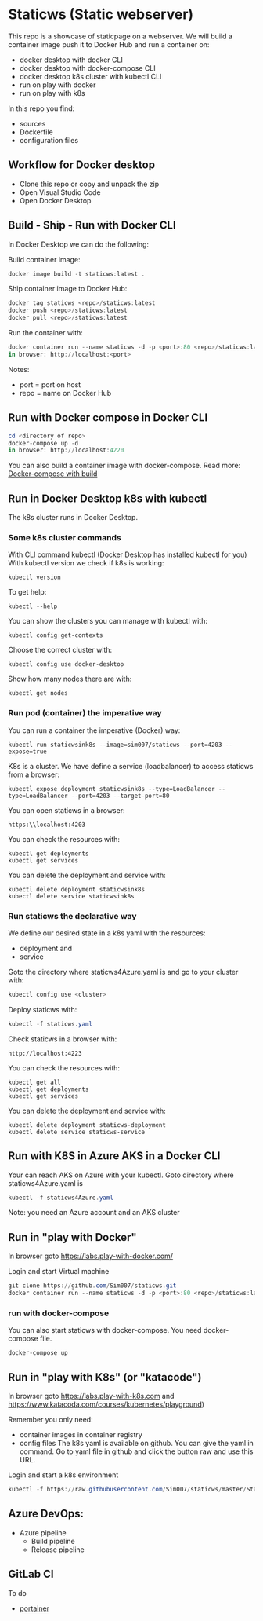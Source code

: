 # Staticws (Static webserver)
This repo is a showcase of staticpage on a webserver.
We will build a container image push it to Docker Hub and run a container on:
- docker desktop with docker CLI
- docker desktop with docker-compose CLI
- docker desktop k8s cluster with kubectl CLI
- run on play with docker
- run on play with k8s 

In this repo you find:
- sources
- Dockerfile
- configuration files

## Workflow for Docker desktop
- Clone this repo or copy and unpack the zip
- Open Visual Studio Code
- Open Docker Desktop

## Build - Ship - Run with Docker CLI
In Docker Desktop we can do the following:

Build container image:
```powershell
docker image build -t staticws:latest .
```
Ship container image to Docker Hub:
```powershell
docker tag staticws <repo>/staticws:latest
docker push <repo>/staticws:latest
docker pull <repo>/staticws:latest
```
Run the container with:
```powershell
docker container run --name staticws -d -p <port>:80 <repo>/staticws:latest  
in browser: http://localhost:<port>
```
Notes:  
- port = port on host  
- repo = name on Docker Hub

## Run with Docker compose in Docker CLI 
```powershell
cd <directory of repo>
docker-compose up -d
in browser: http://localhost:4220
```
You can also build a container image with docker-compose. Read more: [Docker-compose with build](./Examples/vbcomposebuild/readme.md)


## Run in Docker Desktop k8s with kubectl
The k8s cluster runs in Docker Desktop.

### Some k8s cluster commands
With CLI command kubectl (Docker Desktop has installed kubectl for you)  
With kubectl version we check if k8s is working:
```
kubectl version
```
To get help:
```
kubectl --help
```
  
You can show the clusters you can manage with kubectl with:
```
kubectl config get-contexts
```
Choose the correct cluster with:
```
kubectl config use docker-desktop
```
Show how many nodes there are with:
```
kubectl get nodes
```
### Run pod (container) the imperative way
You can run a container the imperative (Docker) way:
```
kubectl run staticwsink8s --image=sim007/staticws --port=4203 --expose=true
```
K8s is a cluster. We have define a service (loadbalancer) to access staticws from a browser:
```
kubectl expose deployment staticwsink8s --type=LoadBalancer --type=LoadBalancer --port=4203 --target-port=80
```
You can open staticws in a browser:
```
https:\\localhost:4203
```
You can check the resources with:
```
kubectl get deployments
kubectl get services
```
You can delete the deployment and service with:
```
kubectl delete deployment staticwsink8s
kubectl delete service staticwsink8s
```

### Run staticws the declarative way
We define our desired state in a k8s yaml with the resources:
- deployment and 
- service

Goto the directory where staticws4Azure.yaml is and go to your cluster with:
``` powershell
kubectl config use <cluster>
```
Deploy staticws with:
```powershell
kubectl -f staticws.yaml
```
Check staticws in a browser with:
```
http://localhost:4223
```
You can check the resources with:
```
kubectl get all
kubectl get deployments
kubectl get services
```
You can delete the deployment and service with:
```
kubectl delete deployment staticws-deployment
kubectl delete service staticws-service
```
## Run with K8S in Azure AKS in a Docker CLI
Your can reach AKS on Azure with your kubectl. 
Goto directory where staticws4Azure.yaml is
```powershell
kubectl -f staticws4Azure.yaml
```
Note: you need an Azure account and an AKS cluster

## Run in "play with Docker"
In browser goto https://labs.play-with-docker.com/  

Login and start Virtual machine

```powershell
git clone https://github.com/Sim007/staticws.git 
docker container run --name staticws -d -p <port>:80 <repo>/staticws:latest
```
### run with docker-compose
You can also start staticws with docker-compose. You need docker-compose file.
```
docker-compose up
```

## Run in "play with K8s" (or "katacode")
In browser goto https://labs.play-with-k8s.com and https://www.katacoda.com/courses/kubernetes/playground)

Remember you only need:
- container images in container registry
- config files
The k8s yaml is available on github. You can give the yaml in command. Go to yaml file in github and click the button raw and use this URL.

Login and start a k8s environment
```powershell
kubectl -f https://raw.githubusercontent.com/Sim007/staticws/master/Staticws.yaml
```

## Azure DevOps:
- Azure pipeline
    - Build pipeline
    - Release pipeline

## GitLab CI
To do  

- [portainer](./Examples/vbportainer/readme.md)
